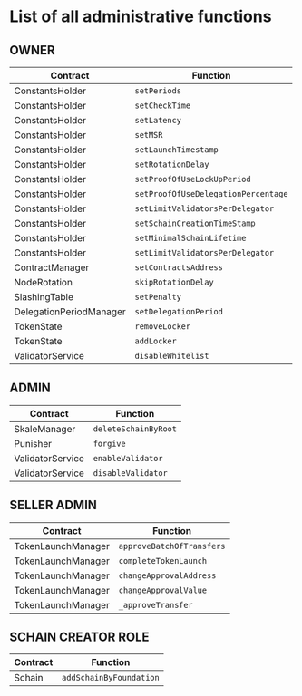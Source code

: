<!-- SPDX-License-Identifier: (AGPL-3.0-only OR CC-BY-4.0) -->

# List of all administrative functions

## OWNER

| Contract                | Function                            |
| ----------------------- | ----------------------------------- |
| ConstantsHolder         | `setPeriods`                        |
| ConstantsHolder         | `setCheckTime`                      |
| ConstantsHolder         | `setLatency`                        |
| ConstantsHolder         | `setMSR`                            |
| ConstantsHolder         | `setLaunchTimestamp`                |
| ConstantsHolder         | `setRotationDelay`                  |
| ConstantsHolder         | `setProofOfUseLockUpPeriod`         |
| ConstantsHolder         | `setProofOfUseDelegationPercentage` |
| ConstantsHolder         | `setLimitValidatorsPerDelegator`    |
| ConstantsHolder         | `setSchainCreationTimeStamp`        |
| ConstantsHolder         | `setMinimalSchainLifetime`          |
| ConstantsHolder         | `setLimitValidatorsPerDelegator`    |
| ContractManager         | `setContractsAddress`               |
| NodeRotation            | `skipRotationDelay`                 |
| SlashingTable           | `setPenalty`                        |
| DelegationPeriodManager | `setDelegationPeriod`               |
| TokenState              | `removeLocker`                      |
| TokenState              | `addLocker`                         |
| ValidatorService        | `disableWhitelist`                  |

## ADMIN

| Contract         | Function             |
| ---------------- | -------------------- |
| SkaleManager     | `deleteSchainByRoot` |
| Punisher         | `forgive`            |
| ValidatorService | `enableValidator`    |
| ValidatorService | `disableValidator`   |

## SELLER ADMIN

| Contract           | Function                  |
| ------------------ | ------------------------- |
| TokenLaunchManager | `approveBatchOfTransfers` |
| TokenLaunchManager | `completeTokenLaunch`     |
| TokenLaunchManager | `changeApprovalAddress`   |
| TokenLaunchManager | `changeApprovalValue`     |
| TokenLaunchManager | `_approveTransfer`        |

## SCHAIN CREATOR ROLE

| Contract | Function                |
| -------- | ----------------------- |
| Schain   | `addSchainByFoundation` |
